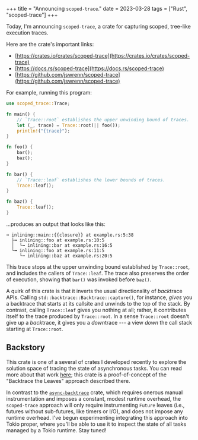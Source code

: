 +++
title = "Announcing `scoped-trace`."
date = 2023-03-28
tags = ["Rust", "scoped-trace"]
+++

Today, I'm announcing `scoped-trace`, a crate for capturing scoped, tree-like execution traces.

Here are the crate's important links:
- [https://crates.io/crates/scoped-trace](https://crates.io/crates/scoped-trace)
- [https://docs.rs/scoped-trace](https://docs.rs/scoped-trace)
- [https://github.com/jswrenn/scoped-trace](https://github.com/jswrenn/scoped-trace)

<!-- more -->

For example, running this program:
```rust
use scoped_trace::Trace;

fn main() {
    // `Trace::root` establishes the upper unwinding bound of traces.
    let (_, trace) = Trace::root(|| foo());
    println!("{trace}");
}

fn foo() {
    bar();
    baz();
}

fn bar() {
    // `Trace::leaf` establishes the lower bounds of traces.
    Trace::leaf();
}

fn baz() {
    Trace::leaf();
}
```
...produces an output that looks like this:
```
╼ inlining::main::{{closure}} at example.rs:5:38
  ├╼ inlining::foo at example.rs:10:5
  │  └╼ inlining::bar at example.rs:16:5
  └╼ inlining::foo at example.rs:11:5
     └╼ inlining::baz at example.rs:20:5
```
This trace stops at the upper unwinding bound established by `Trace::root`, and includes the callers of `Trace::leaf`. The trace also preserves the order of execution, showing that `bar()` was invoked before `baz()`.

A quirk of this crate is that it inverts the usual directionality of *back*trace APIs. Calling `std::backtrace::Backtrace::capture()`, for instance, *gives* you a backtrace that starts at its callsite and unwinds to the top of the stack. By contrast, calling `Trace::leaf` gives you nothing at all; rather, it contributes itself to the trace produced by `Trace::root`. In a sense `Trace::root` doesn't give up a *back*trace, it gives you a *down*trace --- a view *down* the call stack starting at `Trace::root`.

## Backstory

This crate is one of a several of crates I developed recently to explore the solution space of tracing the state of asynchronous tasks. You can read more about that work [here](https://hackmd.io/@jswrenn/SkldX98Ci); this crate is a proof-of-concept of the "Backtrace the Leaves" approach described there.

In contrast to the [`async-backtrace`](https://tokio.rs/blog/2022-10-announcing-async-backtrace) crate, which requires onerous manual instrumentation and imposes a constant, modest runtime overhead, the `scoped-trace` approach will only require instrumenting `Future` leaves (i.e., futures without sub-futures, like timers or I/O), and does not impose any runtime overhead. I've begun experimenting integrating this approach into Tokio proper, where you'll be able to use it to inspect the state of all tasks managed by a Tokio runtime. Stay tuned!
